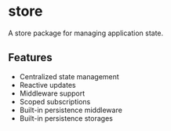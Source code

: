 # store

A store package for managing application state.

## Features
- Centralized state management
- Reactive updates
- Middleware support
- Scoped subscriptions
- Built-in persistence middleware
- Built-in persistence storages

